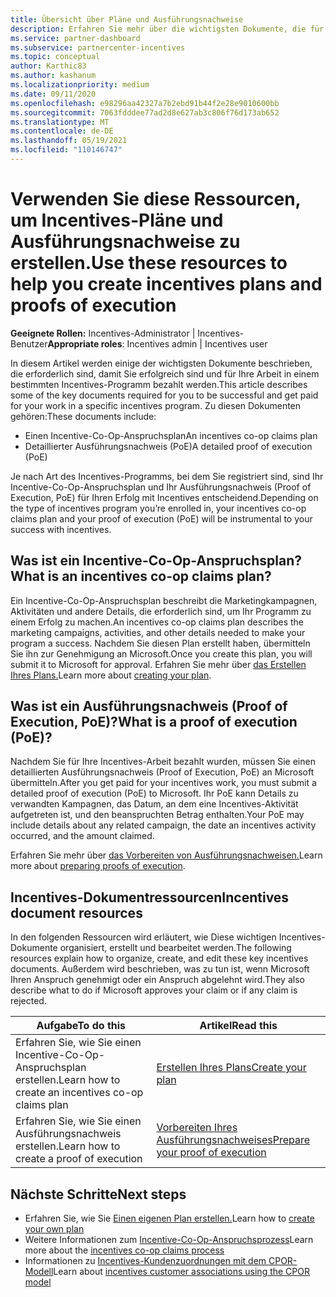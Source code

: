 ```yaml
---
title: Übersicht über Pläne und Ausführungsnachweise
description: Erfahren Sie mehr über die wichtigsten Dokumente, die für Incentives erforderlich sind, einschließlich eines Incentive-Co-Op-Anspruchsplans und eines detaillierten Ausführungsnachweises (Proof of Execution, PoE).
ms.service: partner-dashboard
ms.subservice: partnercenter-incentives
ms.topic: conceptual
author: Karthic83
ms.author: kashanum
ms.localizationpriority: medium
ms.date: 09/11/2020
ms.openlocfilehash: e98296aa42327a7b2ebd91b44f2e28e9010600bb
ms.sourcegitcommit: 7063fdddee77ad2d8e627ab3c806f76d173ab652
ms.translationtype: MT
ms.contentlocale: de-DE
ms.lasthandoff: 05/19/2021
ms.locfileid: "110146747"
---
```

# <a name="use-these-resources-to-help-you-create-incentives-plans-and-proofs-of-execution"></a><span data-ttu-id="b9925-103">Verwenden Sie diese Ressourcen, um Incentives-Pläne und Ausführungsnachweise zu erstellen.</span><span class="sxs-lookup"><span data-stu-id="b9925-103">Use these resources to help you create incentives plans and proofs of execution</span></span>

<span data-ttu-id="b9925-104">**Geeignete Rollen:** Incentives-Administrator | Incentives-Benutzer</span><span class="sxs-lookup"><span data-stu-id="b9925-104">**Appropriate roles**: Incentives admin | Incentives user</span></span>

<span data-ttu-id="b9925-105">In diesem Artikel werden einige der wichtigsten Dokumente beschrieben, die erforderlich sind, damit Sie erfolgreich sind und für Ihre Arbeit in einem bestimmten Incentives-Programm bezahlt werden.</span><span class="sxs-lookup"><span data-stu-id="b9925-105">This article describes some of the key documents required for you to be successful and get paid for your work in a specific incentives program.</span></span> <span data-ttu-id="b9925-106">Zu diesen Dokumenten gehören:</span><span class="sxs-lookup"><span data-stu-id="b9925-106">These documents include:</span></span>

- <span data-ttu-id="b9925-107">Einen Incentive-Co-Op-Anspruchsplan</span><span class="sxs-lookup"><span data-stu-id="b9925-107">An incentives co-op claims plan</span></span>
- <span data-ttu-id="b9925-108">Detaillierter Ausführungsnachweis (PoE)</span><span class="sxs-lookup"><span data-stu-id="b9925-108">A detailed proof of execution (PoE)</span></span>

<span data-ttu-id="b9925-109">Je nach Art des Incentives-Programms, bei dem Sie registriert sind, sind Ihr Incentive-Co-Op-Anspruchsplan und Ihr Ausführungsnachweis (Proof of Execution, PoE) für Ihren Erfolg mit Incentives entscheidend.</span><span class="sxs-lookup"><span data-stu-id="b9925-109">Depending on the type of incentives program you’re enrolled in, your incentives co-op claims plan and your proof of execution (PoE) will be instrumental to your success with incentives.</span></span>

## <a name="what-is-an-incentives-co-op-claims-plan"></a><span data-ttu-id="b9925-110">Was ist ein Incentive-Co-Op-Anspruchsplan?</span><span class="sxs-lookup"><span data-stu-id="b9925-110">What is an incentives co-op claims plan?</span></span>

<span data-ttu-id="b9925-111">Ein Incentive-Co-Op-Anspruchsplan beschreibt die Marketingkampagnen, Aktivitäten und andere Details, die erforderlich sind, um Ihr Programm zu einem Erfolg zu machen.</span><span class="sxs-lookup"><span data-stu-id="b9925-111">An incentives co-op claims plan describes the marketing campaigns, activities, and other details needed to make your program a success.</span></span> <span data-ttu-id="b9925-112">Nachdem Sie diesen Plan erstellt haben, übermitteln Sie ihn zur Genehmigung an Microsoft.</span><span class="sxs-lookup"><span data-stu-id="b9925-112">Once you create this plan, you will submit it to Microsoft for approval.</span></span> <span data-ttu-id="b9925-113">Erfahren Sie mehr über [das Erstellen Ihres Plans.](incentives-create-your-plan.md)</span><span class="sxs-lookup"><span data-stu-id="b9925-113">Learn more about [creating your plan](incentives-create-your-plan.md).</span></span>

## <a name="what-is-a-proof-of-execution-poe"></a><span data-ttu-id="b9925-114">Was ist ein Ausführungsnachweis (Proof of Execution, PoE)?</span><span class="sxs-lookup"><span data-stu-id="b9925-114">What is a proof of execution (PoE)?</span></span>

<span data-ttu-id="b9925-115">Nachdem Sie für Ihre Incentives-Arbeit bezahlt wurden, müssen Sie einen detaillierten Ausführungsnachweis (Proof of Execution, PoE) an Microsoft übermitteln.</span><span class="sxs-lookup"><span data-stu-id="b9925-115">After you get paid for your incentives work, you must submit a detailed proof of execution (PoE) to Microsoft.</span></span> <span data-ttu-id="b9925-116">Ihr PoE kann Details zu verwandten Kampagnen, das Datum, an dem eine Incentives-Aktivität aufgetreten ist, und den beanspruchten Betrag enthalten.</span><span class="sxs-lookup"><span data-stu-id="b9925-116">Your PoE may include details about any related campaign, the date an incentives activity occurred, and the amount claimed.</span></span> 

<span data-ttu-id="b9925-117">Erfahren Sie mehr über [das Vorbereiten von Ausführungsnachweisen.](incentives-prepare-your-proof-of-execution.md)</span><span class="sxs-lookup"><span data-stu-id="b9925-117">Learn more about [preparing proofs of execution](incentives-prepare-your-proof-of-execution.md).</span></span>

## <a name="incentives-document-resources"></a><span data-ttu-id="b9925-118">Incentives-Dokumentressourcen</span><span class="sxs-lookup"><span data-stu-id="b9925-118">Incentives document resources</span></span>

<span data-ttu-id="b9925-119">In den folgenden Ressourcen wird erläutert, wie Diese wichtigen Incentives-Dokumente organisiert, erstellt und bearbeitet werden.</span><span class="sxs-lookup"><span data-stu-id="b9925-119">The following resources explain how to organize, create, and edit these key incentives documents.</span></span> <span data-ttu-id="b9925-120">Außerdem wird beschrieben, was zu tun ist, wenn Microsoft Ihren Anspruch genehmigt oder ein Anspruch abgelehnt wird.</span><span class="sxs-lookup"><span data-stu-id="b9925-120">They also describe what to do if Microsoft approves your claim or if any claim is rejected.</span></span>

|  <span data-ttu-id="b9925-121">**Aufgabe**</span><span class="sxs-lookup"><span data-stu-id="b9925-121">**To do this**</span></span>  |  <span data-ttu-id="b9925-122">**Artikel**</span><span class="sxs-lookup"><span data-stu-id="b9925-122">**Read this**</span></span>  |
|--------------|-----------|
| <span data-ttu-id="b9925-123">Erfahren Sie, wie Sie einen Incentive-Co-Op-Anspruchsplan erstellen.</span><span class="sxs-lookup"><span data-stu-id="b9925-123">Learn how to create an incentives co-op claims plan</span></span> | [<span data-ttu-id="b9925-124">Erstellen Ihres Plans</span><span class="sxs-lookup"><span data-stu-id="b9925-124">Create your plan</span></span>](incentives-create-your-plan.md)  |
<span data-ttu-id="b9925-125">Erfahren Sie, wie Sie einen Ausführungsnachweis erstellen.</span><span class="sxs-lookup"><span data-stu-id="b9925-125">Learn how to create a proof of execution</span></span> | [<span data-ttu-id="b9925-126">Vorbereiten Ihres Ausführungsnachweises</span><span class="sxs-lookup"><span data-stu-id="b9925-126">Prepare your proof of execution</span></span>](incentives-prepare-your-proof-of-execution.md)  |

## <a name="next-steps"></a><span data-ttu-id="b9925-127">Nächste Schritte</span><span class="sxs-lookup"><span data-stu-id="b9925-127">Next steps</span></span>

- <span data-ttu-id="b9925-128">Erfahren Sie, wie Sie [Einen eigenen Plan erstellen.](incentives-create-your-plan.md)</span><span class="sxs-lookup"><span data-stu-id="b9925-128">Learn how to [create your own plan](incentives-create-your-plan.md)</span></span>
- <span data-ttu-id="b9925-129">Weitere Informationen zum [Incentive-Co-Op-Anspruchsprozess](claims-overview.md)</span><span class="sxs-lookup"><span data-stu-id="b9925-129">Learn more about the [incentives co-op claims process](claims-overview.md)</span></span>
- <span data-ttu-id="b9925-130">Informationen zu [Incentives-Kundenzuordnungen mit dem CPOR-Modell](submit-osa-claim.md)</span><span class="sxs-lookup"><span data-stu-id="b9925-130">Learn about [incentives customer associations using the CPOR model](submit-osa-claim.md)</span></span>